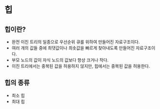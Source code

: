 # 힙


## 힙이란?

- 완전 이진 트리의 일종으로 우선순위 큐를 위하여 만들어진 자료구조이다.
- 여러 개의 값들 중에 최댓값이나 최솟값을 빠르게 찾아내도록 만들어진 자료구조이다.
- 부모 노드의 값이 자식 노드의 값보다 항상 크거나 작다.
- 이진 트리에서는 중복된 값을 허용하지 않지만, 힙에서는 중복된 값을 허용한다.

## 힙의 종류
- 최소 힙
- 최대 힙